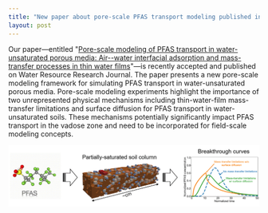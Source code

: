 ```yaml
---
title: "New paper about pore-scale PFAS transport modeling published in Water Resource Research Journal!"
layout: post
---
```


Our paper&mdash;entitled "[Pore-scale modeling of PFAS transport in water-unsaturated porous media: Air--water interfacial adsorption and mass-transfer processes in thin water films](https://agupubs.onlinelibrary.wiley.com/doi/10.1029/2023WR034664)"&mdash;is recently accepted and published on Water Resource Research Journal. The paper presents a new pore-scale modeling framework for simulating PFAS transport in water-unsaturated porous media. Pore-scale modeling experiments highlight the importance of two unrepresented physical mechanisms including thin-water-film mass-transfer limitations and surface diffusion for PFAS transport in water-unsaturated soils. These mechanisms potentially significantly impact PFAS transport in the vadose zone and need to be incorporated for field-scale modeling concepts.

![2023-08-WRR](../assets/news/2023-08-wrr.gif)

